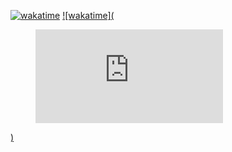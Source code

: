 [![wakatime](https://wakatime.com/badge/user/f861f09e-f4d8-432e-9215-5beed8ef4596.svg)](https://wakatime.com/@f861f09e-f4d8-432e-9215-5beed8ef4596)
[![wakatime](<figure><embed src="https://wakatime.com/share/@f861f09e-f4d8-432e-9215-5beed8ef4596/e60c6c63-ae76-41c9-b283-58202d0c8a85.svg"></embed></figure>)](https://wakatime.com/@f861f09e-f4d8-432e-9215-5beed8ef4596)

